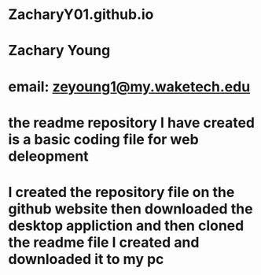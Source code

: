# ZacharyY01.github.io
# Zachary Young 
# email: zeyoung1@my.waketech.edu
# the readme repository I have created is a basic coding file for web deleopment 
# I created the repository file on the github website then downloaded the desktop appliction and then cloned the readme file I created and downloaded it to my pc